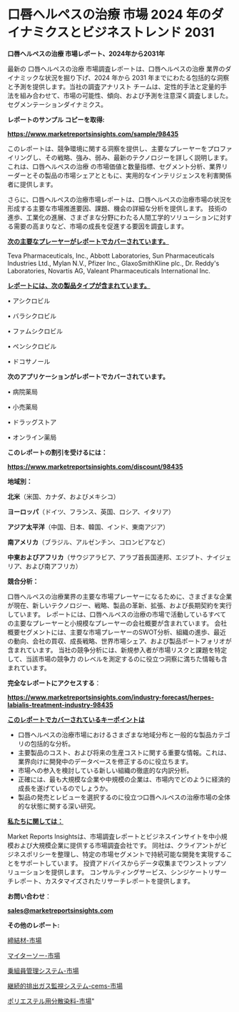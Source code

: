 # 口唇ヘルペスの治療 市場 2024 年のダイナミクスとビジネストレンド 2031

<strong>口唇ヘルペスの治療 市場レポート、2024年から2031年</strong>

最新の 口唇ヘルペスの治療 市場調査レポートは、口唇ヘルペスの治療 業界のダイナミックな状況を掘り下げ、2024 年から 2031 年までにわたる包括的な洞察と予測を提供します。当社の調査アナリスト チームは、定性的手法と定量的手法を組み合わせて、市場の可能性、傾向、および予測を注意深く調査しました。 セグメンテーションダイナミクス。



<strong>レポートのサンプル コピーを取得:</strong> <a href=https://www.marketreportsinsights.com/sample/98435>

<strong><u>https://www.marketreportsinsights.com/sample/98435</u></strong></a>

このレポートは、競争環境に関する洞察を提供し、主要なプレーヤーをプロファイリングし、その戦略、強み、弱み、最新のテクノロジーを詳しく説明します。 これは、口唇ヘルペスの治療 の市場価値と数量指標、セグメント分析、業界リーダーとその製品の市場シェアとともに、実用的なインテリジェンスを利害関係者に提供します。

さらに、口唇ヘルペスの治療市場レポートは、口唇ヘルペスの治療市場の状況を形成する主要な市場推進要因、課題、機会の詳細な分析を提供します。 技術の進歩、工業化の進展、さまざまな分野にわたる人間工学的ソリューションに対する需要の高まりなど、市場の成長を促進する要因を調査します。



<strong><u>次の主要なプレーヤーがレポートでカバーされています。</u></strong>

Teva Pharmaceuticals, Inc., Abbott Laboratories, Sun Pharmaceuticals Industries Ltd., Mylan N.V., Pfizer Inc., GlaxoSmithKline plc., Dr. Reddy's Laboratories, Novartis AG, Valeant Pharmaceuticals International Inc.



<strong><u><b>レポートには、次の製品タイプが含まれています。</b></u></strong>

• アシクロビル

• バラシクロビル

• ファムシクロビル

• ペンシクロビル

• ドコサノール



<strong><b>次のアプリケーションがレポートでカバーされています。</b></strong>

• 病院薬局

• 小売薬局

• ドラッグストア

• オンライン薬局



<strong><b>このレポートの割引を受けるには：</b></strong><a href=https://www.marketreportsinsights.com/discount/98435>

<strong><u>https://www.marketreportsinsights.com/discount/98435</u></strong></a>



<strong>地域別：</strong>



<strong>北米</strong>（米国、カナダ、およびメキシコ）



<strong>ヨーロッパ</strong>（ドイツ、フランス、英国、ロシア、イタリア）



<strong>アジア太平洋</strong>（中国、日本、韓国、インド、東南アジア）



<strong>南アメリカ</strong>（ブラジル、アルゼンチン、コロンビアなど）



<strong>中東およびアフリカ</strong>（サウジアラビア、アラブ首長国連邦、エジプト、ナイジェリア、および南アフリカ）



<strong>競合分析：</strong>

口唇ヘルペスの治療業界の主要な市場プレーヤーになるために、さまざまな企業が現在、新しいテクノロジー、戦略、製品の革新、拡張、および長期契約を実行しています。 レポートには、口唇ヘルペスの治療の市場で活動しているすべての主要なプレーヤーと小規模なプレーヤーの会社概要が含まれています。 会社概要セグメントには、主要な市場プレーヤーのSWOT分析、組織の進歩、最近の動向、会社の買収、成長戦略、世界市場シェア、および製品ポートフォリオが含まれています。 当社の競争分析には、新規参入者が市場リスクと課題を特定して、当該市場の競争力 のレベルを測定するのに役立つ洞察に満ちた情報も含まれています。



<strong>完全なレポートにアクセスする</strong>：

<a href=https://www.marketreportsinsights.com/industry-forecast/herpes-labialis-treatment-industry-98435>

<strong><u>https://www.marketreportsinsights.com/industry-forecast/herpes-labialis-treatment-industry-98435</u></strong></a>



<strong><u><b>このレポートでカバーされているキーポイントは</b></u></strong>
<ul>
  <li>口唇ヘルペスの治療市場におけるさまざまな地域分布と一般的な製品カテゴリの包括的な分析。</li>
  <li>主要製品のコスト、および将来の生産コストに関する重要な情報。これは、業界向けに開発中のデータベースを修正するのに役立ちます。</li>
  <li>市場への参入を検討している新しい組織の徹底的な内訳分析。</li>
  <li>正確には、最も大規模な企業や中規模の企業は、市場内でどのように経済的成長を遂げているのでしょうか。</li>
  <li>製品の発売とレビューを選択するのに役立つ口唇ヘルペスの治療市場の全体的な状態に関する深い研究。</li>
</ul>


<strong><u><b>私たちに関しては：</b></u></strong>

Market Reports Insightsは、市場調査レポートとビジネスインサイトを中小規模および大規模企業に提供する市場調査会社です。 同社は、クライアントがビジネスポリシーを整理し、特定の市場セグメントで持続可能な開発を実現することをサポートしています。 投資アドバイスからデータ収集までワンストップソリューションを提供します。 コンサルティングサービス、シンジケートリサーチレポート、カスタマイズされたリサーチレポートを提供します。



<strong><b>お問い合わせ</b></strong>：

<a href=mailto:sales@marketreportsinsights.com>

<strong><u>sales@marketreportsinsights.com</u></strong></a>



<strong>その他のレポート:</strong>

<a href=https://www.linkedin.com/pulse/締結材-市場-2023-新興市場-将来の動向と市場需要-2030-pr-news-hub-fkspf/>締結材-市場</a>

<a href=https://www.linkedin.com/pulse/マイターソー-市場-2023-総利益と主要ベンダー-2030-trend-tracking-toolbox-24-analysis-yxdyf/>マイターソー-市場</a>

<a href=https://www.linkedin.com/pulse/乗組員管理システム-市場-2023-年のダイナミクスとビジネストレンド-zdamf/>乗組員管理システム-市場</a>

<a href=https://www.linkedin.com/pulse/継続的排出ガス監視システム-cems-市場-2023-最新の-cagr-me3mc/>継続的排出ガス監視システム-cems-市場</a>

<a href=https://www.linkedin.com/pulse/ポリエステル用分散染料-市場-2023-最新の-cagr-および成長分析-her2f/>ポリエステル用分散染料-市場</a>"
